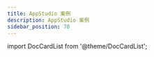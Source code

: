 ```yaml
---
title: AppStudio 案例
description: AppStudio 案例
sidebar_position: 70
---
```


import DocCardList from '@theme/DocCardList';

<DocCardList />

<!-- * [APP剖析：解列计算系统](split.md)

* [从零开始建立一个复杂APP](begin.md) -->